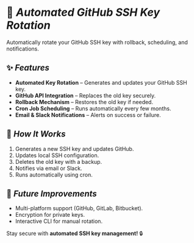 # 🚀 *Automated GitHub SSH Key Rotation*

Automatically rotate your GitHub SSH key with rollback, scheduling, and notifications.

## ✨ *Features*
* **Automated Key Rotation** – Generates and updates your GitHub SSH key.  
* **GitHub API Integration** – Replaces the old key securely.  
* **Rollback Mechanism** – Restores the old key if needed.  
* **Cron Job Scheduling** – Runs automatically every few months.  
* **Email & Slack Notifications** – Alerts on success or failure.  

## 🔧 *How It Works*
1. Generates a new SSH key and updates GitHub.  
2. Updates local SSH configuration.  
3. Deletes the old key with a backup.  
4. Notifies via email or Slack.  
5. Runs automatically using cron.  

## 🚀 *Future Improvements*
* Multi-platform support (GitHub, GitLab, Bitbucket).  
* Encryption for private keys.  
* Interactive CLI for manual rotation.  

Stay secure with **automated SSH key management!** 🔒  
